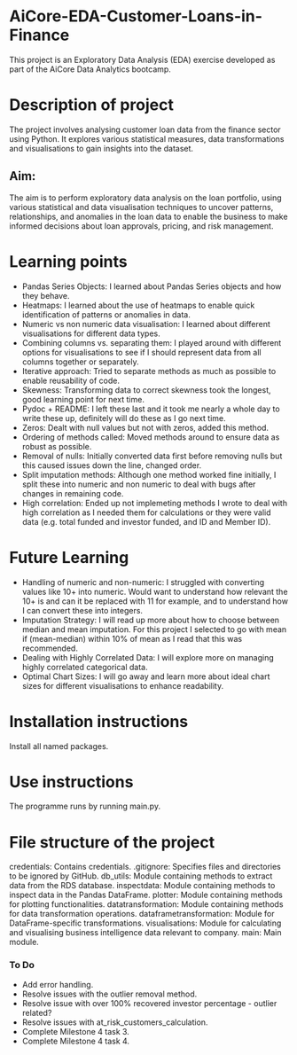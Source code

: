 # AiCore-EDA-Customer-Loans-in-Finance

This project is an Exploratory Data Analysis (EDA) exercise developed as part of the AiCore Data Analytics bootcamp.

# Description of project

The project involves analysing customer loan data from the finance sector using Python. It explores various statistical measures, data transformations and visualisations to gain insights into the dataset.

## Aim:

The aim is to perform exploratory data analysis on the loan portfolio, using various statistical and data visualisation techniques to uncover patterns, relationships, and anomalies in the loan data to enable the business to make informed decisions about loan approvals, pricing, and risk management.

# Learning points

- Pandas Series Objects: I learned about Pandas Series objects and how they behave.
- Heatmaps: I learned about the use of heatmaps to enable quick identification of patterns or anomalies in data.
- Numeric vs non numeric data visualisation: I learned about different visualisations for different data types.
- Combining columns vs. separating them: I played around with different options for visualisations to see if I should represent data from all columns together or separately.
- Iterative approach: Tried to separate methods as much as possible to enable reusability of code.
- Skewness: Transforming data to correct skewness took the longest, good learning point for next time. 
- Pydoc + README: I left these last and it took me nearly a whole day to write these up, definitely will do these as I go next time. 
- Zeros: Dealt with null values but not with zeros, added this method.
- Ordering of methods called: Moved methods around to ensure data as robust as possible.
- Removal of nulls: Initially converted data first before removing nulls but this caused issues down the line, changed order.
- Split imputation methods: Although one method worked fine initially, I split these into numeric and non numeric to deal with bugs after changes in remaining code.
- High correlation: Ended up not implemeting methods I wrote to deal with high correlation as I needed them for calculations or they were valid data (e.g. total funded and investor funded, and ID and Member ID).
  
# Future Learning

- Handling of numeric and non-numeric: I struggled with converting values like 10+ into numeric. Would want to understand how relevant the 10+ is and can it be replaced with 11 for example, and to understand how I can convert these into integers. 
- Imputation Strategy: I will read up more about how to choose between median and mean imputation. For this project I selected to go with mean if (mean-median) within 10% of mean as I read that this was recommended.
- Dealing with Highly Correlated Data: I will explore more on managing highly correlated categorical data.
- Optimal Chart Sizes: I will go away and learn more about ideal chart sizes for different visualisations to enhance readability.

# Installation instructions

Install all named packages.

# Use instructions

The programme runs by running main.py.

# File structure of the project

credentials: Contains credentials.
.gitignore: Specifies files and directories to be ignored by GitHub.
db_utils: Module containing methods to extract data from the RDS database.
inspectdata: Module containing methods to inspect data in the Pandas DataFrame.
plotter: Module containing methods for plotting functionalities.
datatransformation: Module containing methods for data transformation operations.
dataframetransformation: Module for DataFrame-specific transformations.
visualisations: Module for calculating and visualising business intelligence data relevant to company. 
main: Main module.

### To Do
- Add error handling.
- Resolve issues with the outlier removal method.
- Resolve issue with over 100% recovered investor percentage - outlier related?
- Resolve issues with at_risk_customers_calculation. 
- Complete Milestone 4 task 3.
- Complete Milestone 4 task 4. 